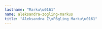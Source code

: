 ```yaml
---
lastname: "Marku\u0161"
name: aleksandra-zogling-markus
title: "Aleksandra Z\xF6gling Marku\u0161"
---
```

